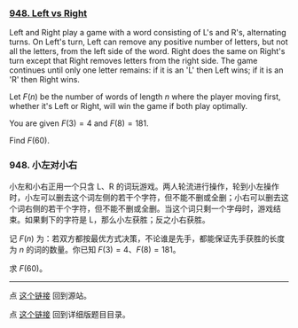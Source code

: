 ### [948. Left vs Right](https://projecteuler.net/problem=948)

Left and Right play a game with a word consisting of L's and R's, alternating turns. On Left's turn, Left can remove any positive number of letters, but not all the letters, from the left side of the word. Right does the same on Right's turn except that Right removes letters from the right side. The game continues until only one letter remains: if it is an 'L' then Left wins; if it is an 'R' then Right wins.

Let $F(n)$ be the number of words of length $n$ where the player moving first, whether it's Left or Right, will win the game if both play optimally.

You are given $F(3)=4$ and $F(8)=181$.

Find $F(60)$.

### 948. 小左对小右

小左和小右正用一个只含 L、R 的词玩游戏。两人轮流进行操作，轮到小左操作时，小左可以删去这个词左侧的若干个字符，但不能不删或全删；小右可以删去这个词右侧的若干个字符，但不能不删或全删。当这个词只剩一个字母时，游戏结束。如果剩下的字符是 L，那么小左获胜；反之小右获胜。

记 $F(n)$ 为：若双方都按最优方式决策，不论谁是先手，都能保证先手获胜的长度为 $n$ 的词的数量。你已知 $F(3)=4$、$F(8)=181$。

求 $F(60)$。


---

点 [这个链接](https://fsy-juruo.github.io/pe-chinese-translation/) 回到源站。

点 [这个链接](https://fsy-juruo.github.io/pe-chinese-translation/detailed_content_archives.html) 回到详细版题目目录。

